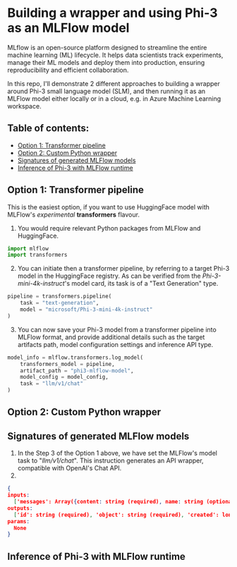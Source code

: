# Building a wrapper and using Phi-3 as an MLFlow model

MLflow is an open-source platform designed to streamline the entire machine learning (ML) lifecycle. It helps data scientists track experiments, manage their ML models and deploy them into production, ensuring reproducibility and efficient collaboration.

In this repo, I'll demonstrate 2 different approaches to building a wrapper around Phi-3 small language model (SLM), and then running it as an MLFlow model either locally or in a cloud, e.g. in Azure Machine Learning workspace.

## Table of contents:
- [Option 1: Transformer pipeline](https://github.com/LazaUK/SLM-Phi-3-MLFlow#option-1-transformer-pipeline)
- [Option 2: Custom Python wrapper](https://github.com/LazaUK/SLM-Phi-3-MLFlow#option-2-custom-python-wrapper)
- [Signatures of generated MLFlow models]()
- [Inference of Phi-3 with MLFlow runtime]()

## Option 1: Transformer pipeline
This is the easiest option, if you want to use HuggingFace model with MLFlow's _experimental_ **transformers** flavour.
1. You would require relevant Python packages from MLFlow and HuggingFace.
``` Python
import mlflow
import transformers
```
2. You can initiate then a transformer pipeline, by referring to a target Phi-3 model in the HuggingFace registry. As can be verified from the _Phi-3-mini-4k-instruct_'s model card, its task is of a "Text Generation" type.
``` Python
pipeline = transformers.pipeline(
    task = "text-generation",
    model = "microsoft/Phi-3-mini-4k-instruct"
)
```
3. You can now save your Phi-3 model from a transformer pipeline into MLFlow format, and provide additional details such as the target artifacts path, model configuration settings and inference API type.
``` Python
model_info = mlflow.transformers.log_model(
    transformers_model = pipeline,
    artifact_path = "phi3-mlflow-model",
    model_config = model_config,
    task = "llm/v1/chat"
)
```

## Option 2: Custom Python wrapper

## Signatures of generated MLFlow models
1. In the Step 3 of the Option 1 above, we have set the MLFlow's model task to "_llm/v1/chat_". This instruction generates an API wrapper, compatible with OpenAI's Chat API.
2. 
``` JSON
{
inputs: 
  ['messages': Array({content: string (required), name: string (optional), role: string (required)}) (required), 'temperature': double (optional), 'max_tokens': long (optional), 'stop': Array(string) (optional), 'n': long (optional), 'stream': boolean (optional)],
outputs: 
  ['id': string (required), 'object': string (required), 'created': long (required), 'model': string (required), 'choices': Array({finish_reason: string (required), index: long (required), message: {content: string (required), name: string (optional), role: string (required)} (required)}) (required), 'usage': {completion_tokens: long (required), prompt_tokens: long (required), total_tokens: long (required)} (required)],
params: 
  None
}
```

## Inference of Phi-3 with MLFlow runtime

